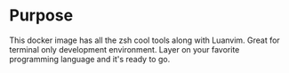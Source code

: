 # Purpose

This docker image has all the zsh cool tools along with Luanvim.  Great for terminal 
only development environment.  Layer on your favorite programming language and it's 
ready to go.


